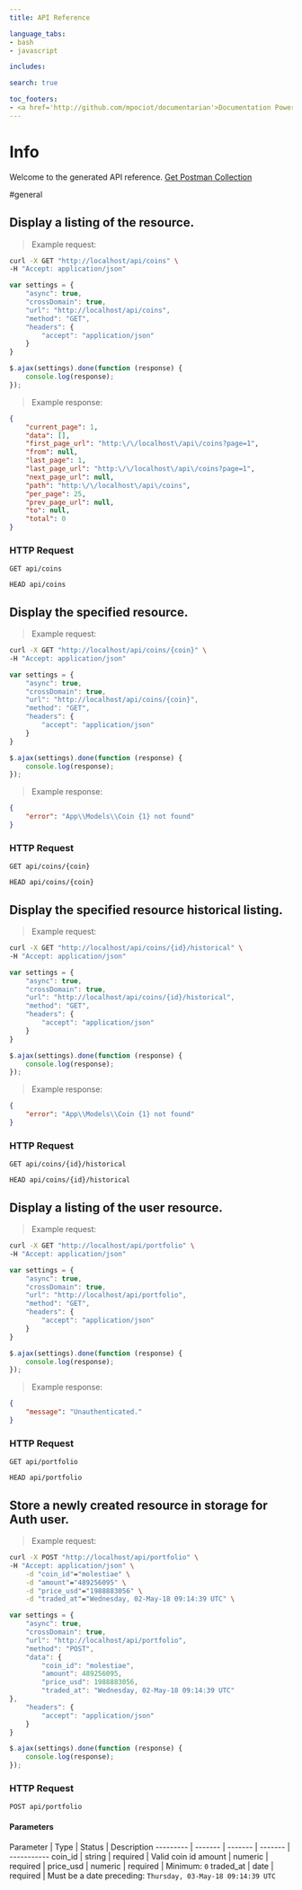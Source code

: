 ```yaml
---
title: API Reference

language_tabs:
- bash
- javascript

includes:

search: true

toc_footers:
- <a href='http://github.com/mpociot/documentarian'>Documentation Powered by Documentarian</a>
---
```

<!-- START_INFO -->
# Info

Welcome to the generated API reference.
[Get Postman Collection](http://localhost/docs/collection.json)
<!-- END_INFO -->

#general
<!-- START_9229828c3f008c8a89cc3cf4bba1ae1c -->
## Display a listing of the resource.

> Example request:

```bash
curl -X GET "http://localhost/api/coins" \
-H "Accept: application/json"
```

```javascript
var settings = {
    "async": true,
    "crossDomain": true,
    "url": "http://localhost/api/coins",
    "method": "GET",
    "headers": {
        "accept": "application/json"
    }
}

$.ajax(settings).done(function (response) {
    console.log(response);
});
```

> Example response:

```json
{
    "current_page": 1,
    "data": [],
    "first_page_url": "http:\/\/localhost\/api\/coins?page=1",
    "from": null,
    "last_page": 1,
    "last_page_url": "http:\/\/localhost\/api\/coins?page=1",
    "next_page_url": null,
    "path": "http:\/\/localhost\/api\/coins",
    "per_page": 25,
    "prev_page_url": null,
    "to": null,
    "total": 0
}
```

### HTTP Request
`GET api/coins`

`HEAD api/coins`


<!-- END_9229828c3f008c8a89cc3cf4bba1ae1c -->

<!-- START_81d44033c06162f4a3b45493311cc2bd -->
## Display the specified resource.

> Example request:

```bash
curl -X GET "http://localhost/api/coins/{coin}" \
-H "Accept: application/json"
```

```javascript
var settings = {
    "async": true,
    "crossDomain": true,
    "url": "http://localhost/api/coins/{coin}",
    "method": "GET",
    "headers": {
        "accept": "application/json"
    }
}

$.ajax(settings).done(function (response) {
    console.log(response);
});
```

> Example response:

```json
{
    "error": "App\\Models\\Coin {1} not found"
}
```

### HTTP Request
`GET api/coins/{coin}`

`HEAD api/coins/{coin}`


<!-- END_81d44033c06162f4a3b45493311cc2bd -->

<!-- START_03e536c30ab3f7f1137e68af259fc64b -->
## Display the specified resource historical listing.

> Example request:

```bash
curl -X GET "http://localhost/api/coins/{id}/historical" \
-H "Accept: application/json"
```

```javascript
var settings = {
    "async": true,
    "crossDomain": true,
    "url": "http://localhost/api/coins/{id}/historical",
    "method": "GET",
    "headers": {
        "accept": "application/json"
    }
}

$.ajax(settings).done(function (response) {
    console.log(response);
});
```

> Example response:

```json
{
    "error": "App\\Models\\Coin {1} not found"
}
```

### HTTP Request
`GET api/coins/{id}/historical`

`HEAD api/coins/{id}/historical`


<!-- END_03e536c30ab3f7f1137e68af259fc64b -->

<!-- START_f29913c78a53c6645cc3437fd3f58eed -->
## Display a listing of the user resource.

> Example request:

```bash
curl -X GET "http://localhost/api/portfolio" \
-H "Accept: application/json"
```

```javascript
var settings = {
    "async": true,
    "crossDomain": true,
    "url": "http://localhost/api/portfolio",
    "method": "GET",
    "headers": {
        "accept": "application/json"
    }
}

$.ajax(settings).done(function (response) {
    console.log(response);
});
```

> Example response:

```json
{
    "message": "Unauthenticated."
}
```

### HTTP Request
`GET api/portfolio`

`HEAD api/portfolio`


<!-- END_f29913c78a53c6645cc3437fd3f58eed -->

<!-- START_ed06d70e6afb4546063108fd74883b7a -->
## Store a newly created resource in storage for Auth user.

> Example request:

```bash
curl -X POST "http://localhost/api/portfolio" \
-H "Accept: application/json" \
    -d "coin_id"="molestiae" \
    -d "amount"="489256095" \
    -d "price_usd"="1988883056" \
    -d "traded_at"="Wednesday, 02-May-18 09:14:39 UTC" \

```

```javascript
var settings = {
    "async": true,
    "crossDomain": true,
    "url": "http://localhost/api/portfolio",
    "method": "POST",
    "data": {
        "coin_id": "molestiae",
        "amount": 489256095,
        "price_usd": 1988883056,
        "traded_at": "Wednesday, 02-May-18 09:14:39 UTC"
},
    "headers": {
        "accept": "application/json"
    }
}

$.ajax(settings).done(function (response) {
    console.log(response);
});
```


### HTTP Request
`POST api/portfolio`

#### Parameters

Parameter | Type | Status | Description
--------- | ------- | ------- | ------- | -----------
    coin_id | string |  required  | Valid coin id
    amount | numeric |  required  | 
    price_usd | numeric |  required  | Minimum: `0`
    traded_at | date |  required  | Must be a date preceding: `Thursday, 03-May-18 09:14:39 UTC`

<!-- END_ed06d70e6afb4546063108fd74883b7a -->

